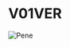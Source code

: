 # V01VER

![Pene](http://www.filmandfurniture.com/wp-content/uploads/2015/03/PenelopCruz-Volver-knife.jpg "Pene goes v0ver")
